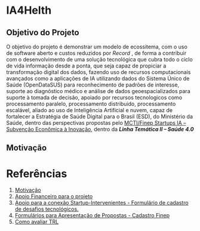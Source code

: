 # IA4Helth
## Objetivo do Projeto
O objetivo do projeto é demonstrar um modelo de ecossitema, com o uso de software aberto e custos reduzidos por _Record_ , de forma a contribuir com o desenvolvimento de uma solução tecnológica que cubra todo o ciclo de vida informação desde a ponta, que seja capaz de propiciar a transformação digital dos dados, fazendo uso de recursos computacionais avançados como a aplicações de IA utilizando dados do Sistema Único de Saúde (OpenDataSUS) para reconhecimento de padrões de interesse, suporte ao diagnóstico médico e análise de dados geoespacializados para suporte à tomada de decisão, apoiado por recursos tecnologicos como processamento paralelo, processamento distribuido, processamento escalável, aliado ao uso de Inteligência Artificial e nuvem, capaz de fortalecer a Estratégia de Saúde Digital para o Brasil (ESD), do Ministério da Saúde, dentro das perspectivas propostas pelo [MCTI/Finep Startups IA – Subvenção Econômica à Inovação](http://www.finep.gov.br/chamadas-publicas/chamadapublica/676), dentro da _**Linha Temática II – Saúde 4.0**_

## Motivação


# Referências
1.  [Motivação](https://datasus.saude.gov.br/equipe-do-datasus-participa-de-hackathon-para-inovacao-de-dados/)
2. [Apoio Financeiro para o
    projeto](http://www.finep.gov.br/chamadas-publicas/chamadapublica/676)
3. [Apoio para a conexão Startup-Intervenientes - Formulário de
    cadastro de desafios
    tecnológicos.](https://docs.google.com/forms/d/e/1FAIpQLSfob1f5s7JJscPSW68NBkneDeShu0VHHSmM8NjlcUsJap37kQ/viewform)
4. [Formulários para Apresentação de Propostas - Cadastro Finep](https://forms.finep.gov.br/forms/externo/)
5. [Como avaliar TRL](https://biotechtown.com/blog/trl/)
